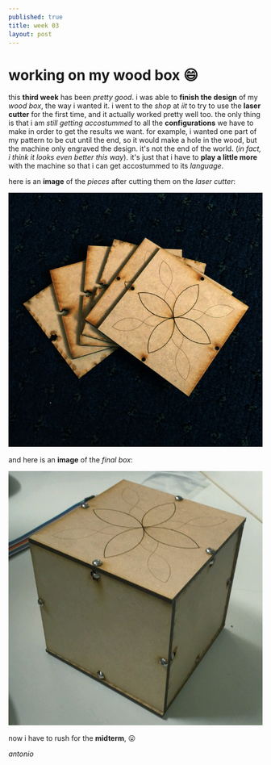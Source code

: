 ```yaml
---
published: true
title: week 03
layout: post
---
```

# working on my wood box :smile:

this **third week** has been *pretty good*. i was able to **finish the design** of my *wood box*, the way i wanted it. i went to the *shop* at *iit* to try to use the **laser cutter** for the first time, and it actually worked pretty well too. the only thing is that i am *still getting accostummed* to all the **configurations** we have to make in order to get the results we want. for example, i wanted one part of my pattern to be cut until the end, so it would make a hole in the wood, but the machine only engraved the design. it's not the end of the world. (*in fact, i think it looks even better this way*). it's just that i have to **play a little more** with the machine so that i can get accostummed to its *language*.

here is an **image** of the *pieces* after cutting them on the *laser cutter*:

![Pieces of My Wood Box](https://raw.githubusercontent.com/jorgeuntd/jorgeuntd.github.io/master/images/wood_box_laser_cut.JPG)

and here is an **image** of the *final box*:

![Final Wood Box](https://github.com/jorgeuntd/jorgeuntd.github.io/blob/master/images/wood_box_finished.JPG?raw=true)

now i have to rush for the **midterm**, :stuck_out_tongue:

*antonio*
